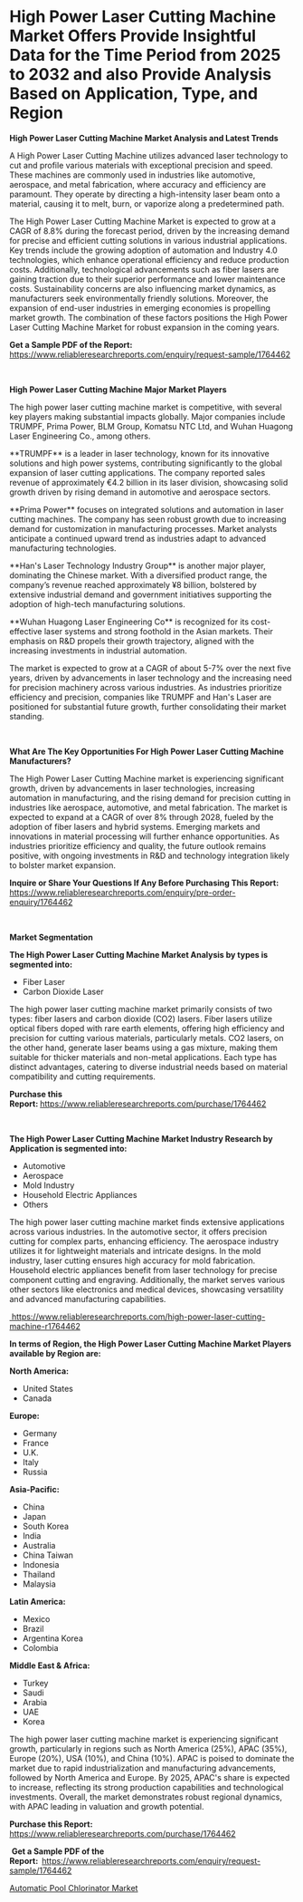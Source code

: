 <p><h1>High Power Laser Cutting Machine Market Offers Provide Insightful Data for the Time Period from 2025 to 2032 and also Provide Analysis Based on Application, Type, and Region</h1></p><p><strong>High Power Laser Cutting Machine Market Analysis and Latest Trends</strong></p>
<p><p>A High Power Laser Cutting Machine utilizes advanced laser technology to cut and profile various materials with exceptional precision and speed. These machines are commonly used in industries like automotive, aerospace, and metal fabrication, where accuracy and efficiency are paramount. They operate by directing a high-intensity laser beam onto a material, causing it to melt, burn, or vaporize along a predetermined path.</p><p>The High Power Laser Cutting Machine Market is expected to grow at a CAGR of 8.8% during the forecast period, driven by the increasing demand for precise and efficient cutting solutions in various industrial applications. Key trends include the growing adoption of automation and Industry 4.0 technologies, which enhance operational efficiency and reduce production costs. Additionally, technological advancements such as fiber lasers are gaining traction due to their superior performance and lower maintenance costs. Sustainability concerns are also influencing market dynamics, as manufacturers seek environmentally friendly solutions. Moreover, the expansion of end-user industries in emerging economies is propelling market growth. The combination of these factors positions the High Power Laser Cutting Machine Market for robust expansion in the coming years.</p></p>
<p><strong>Get a Sample PDF of the Report:&nbsp;</strong> <a href="https://www.reliableresearchreports.com/enquiry/request-sample/1764462?utm_campaign=3322&utm_medium=2&utm_source=Github&utm_content=ia&utm_term=11042025&utm_id=high-power-laser-cutting-machine">https://www.reliableresearchreports.com/enquiry/request-sample/1764462</a></p>
<p>&nbsp;</p>
<p><strong>High Power Laser Cutting Machine Major Market Players</strong></p>
<p><p>The high power laser cutting machine market is competitive, with several key players making substantial impacts globally. Major companies include TRUMPF, Prima Power, BLM Group, Komatsu NTC Ltd, and Wuhan Huagong Laser Engineering Co., among others.</p><p>**TRUMPF** is a leader in laser technology, known for its innovative solutions and high power systems, contributing significantly to the global expansion of laser cutting applications. The company reported sales revenue of approximately €4.2 billion in its laser division, showcasing solid growth driven by rising demand in automotive and aerospace sectors.</p><p>**Prima Power** focuses on integrated solutions and automation in laser cutting machines. The company has seen robust growth due to increasing demand for customization in manufacturing processes. Market analysts anticipate a continued upward trend as industries adapt to advanced manufacturing technologies.</p><p>**Han's Laser Technology Industry Group** is another major player, dominating the Chinese market. With a diversified product range, the company’s revenue reached approximately ¥8 billion, bolstered by extensive industrial demand and government initiatives supporting the adoption of high-tech manufacturing solutions.</p><p>**Wuhan Huagong Laser Engineering Co** is recognized for its cost-effective laser systems and strong foothold in the Asian markets. Their emphasis on R&D propels their growth trajectory, aligned with the increasing investments in industrial automation.</p><p>The market is expected to grow at a CAGR of about 5-7% over the next five years, driven by advancements in laser technology and the increasing need for precision machinery across various industries. As industries prioritize efficiency and precision, companies like TRUMPF and Han's Laser are positioned for substantial future growth, further consolidating their market standing.</p></p>
<p>&nbsp;</p>
<p><strong>What Are The Key Opportunities For High Power Laser Cutting Machine Manufacturers?</strong></p>
<p><p>The High Power Laser Cutting Machine market is experiencing significant growth, driven by advancements in laser technologies, increasing automation in manufacturing, and the rising demand for precision cutting in industries like aerospace, automotive, and metal fabrication. The market is expected to expand at a CAGR of over 8% through 2028, fueled by the adoption of fiber lasers and hybrid systems. Emerging markets and innovations in material processing will further enhance opportunities. As industries prioritize efficiency and quality, the future outlook remains positive, with ongoing investments in R&D and technology integration likely to bolster market expansion.</p></p>
<p><strong>Inquire or Share Your Questions If Any Before Purchasing This Report:</strong> <a href="https://www.reliableresearchreports.com/enquiry/pre-order-enquiry/1764462?utm_campaign=3322&utm_medium=2&utm_source=Github&utm_content=ia&utm_term=11042025&utm_id=high-power-laser-cutting-machine">https://www.reliableresearchreports.com/enquiry/pre-order-enquiry/1764462</a></p>
<p>&nbsp;</p>
<p><strong>Market Segmentation</strong></p>
<p><strong>The High Power Laser Cutting Machine Market Analysis by types is segmented into:</strong></p>
<p><ul><li>Fiber Laser</li><li>Carbon Dioxide Laser</li></ul></p>
<p><p>The high power laser cutting machine market primarily consists of two types: fiber lasers and carbon dioxide (CO2) lasers. Fiber lasers utilize optical fibers doped with rare earth elements, offering high efficiency and precision for cutting various materials, particularly metals. CO2 lasers, on the other hand, generate laser beams using a gas mixture, making them suitable for thicker materials and non-metal applications. Each type has distinct advantages, catering to diverse industrial needs based on material compatibility and cutting requirements.</p></p>
<p><strong>Purchase this Report:&nbsp;</strong><a href="https://www.reliableresearchreports.com/purchase/1764462?utm_campaign=3322&utm_medium=2&utm_source=Github&utm_content=ia&utm_term=11042025&utm_id=high-power-laser-cutting-machine">https://www.reliableresearchreports.com/purchase/1764462</a></p>
<p>&nbsp;</p>
<p><strong>The High Power Laser Cutting Machine Market Industry Research by Application is segmented into:</strong></p>
<p><ul><li>Automotive</li><li>Aerospace</li><li>Mold Industry</li><li>Household Electric Appliances</li><li>Others</li></ul></p>
<p><p>The high power laser cutting machine market finds extensive applications across various industries. In the automotive sector, it offers precision cutting for complex parts, enhancing efficiency. The aerospace industry utilizes it for lightweight materials and intricate designs. In the mold industry, laser cutting ensures high accuracy for mold fabrication. Household electric appliances benefit from laser technology for precise component cutting and engraving. Additionally, the market serves various other sectors like electronics and medical devices, showcasing versatility and advanced manufacturing capabilities.</p></p>
<p><a href="https://www.reliableresearchreports.com/high-power-laser-cutting-machine-r1764462?utm_campaign=3322&utm_medium=2&utm_source=Github&utm_content=ia&utm_term=11042025&utm_id=high-power-laser-cutting-machine">&nbsp;https://www.reliableresearchreports.com/high-power-laser-cutting-machine-r1764462</a></p>
<p><strong>In terms of Region, the High Power Laser Cutting Machine Market Players available by Region are:</strong></p>
<p>
    <p> <strong> North America: </strong>
        <ul>
            <li>United States</li>
            <li>Canada</li>
        </ul>
        </p> 
    <p> <strong> Europe: </strong>
        <ul>
            <li>Germany</li>
            <li>France</li>
            <li>U.K.</li>
            <li>Italy</li>
            <li>Russia</li>
        </ul>
        </p> 
    <p> <strong> Asia-Pacific: </strong>
        <ul>
            <li>China</li>
            <li>Japan</li>
            <li>South Korea</li>
            <li>India</li>
            <li>Australia</li>
            <li>China Taiwan</li>
            <li>Indonesia</li>
            <li>Thailand</li>
            <li>Malaysia</li>
        </ul>
        </p> 
    <p> <strong> Latin America: </strong>
        <ul>
            <li>Mexico</li>
            <li>Brazil</li>
            <li>Argentina Korea</li>
            <li>Colombia</li>
        </ul>
        </p> 
    <p> <strong> Middle East & Africa: </strong>
        <ul>
            <li>Turkey</li>
            <li>Saudi</li>
            <li>Arabia</li>
            <li>UAE</li>
            <li>Korea</li>
        </ul>
    </p>
    </p>
<p><p>The high power laser cutting machine market is experiencing significant growth, particularly in regions such as North America (25%), APAC (35%), Europe (20%), USA (10%), and China (10%). APAC is poised to dominate the market due to rapid industrialization and manufacturing advancements, followed by North America and Europe. By 2025, APAC's share is expected to increase, reflecting its strong production capabilities and technological investments. Overall, the market demonstrates robust regional dynamics, with APAC leading in valuation and growth potential.</p></p>
<p><strong>Purchase this Report: </strong><a href="https://www.reliableresearchreports.com/purchase/1764462?utm_campaign=3322&utm_medium=2&utm_source=Github&utm_content=ia&utm_term=11042025&utm_id=high-power-laser-cutting-machine">https://www.reliableresearchreports.com/purchase/1764462</a></p>
<p>&nbsp;<strong>Get a Sample PDF of the Report:&nbsp;&nbsp;</strong><a href="https://www.reliableresearchreports.com/enquiry/request-sample/1764462?utm_campaign=3322&utm_medium=2&utm_source=Github&utm_content=ia&utm_term=11042025&utm_id=high-power-laser-cutting-machine">https://www.reliableresearchreports.com/enquiry/request-sample/1764462</a></p>
<p><strong></strong></p>
<p><p><a href="https://github.com/sokurgleyde/Market-Research-Report-List-1/blob/main/automatic-pool-chlorinator-market.md?utm_campaign=3322&utm_medium=2&utm_source=Github&utm_content=ia&utm_term=11042025&utm_id=high-power-laser-cutting-machine">Automatic Pool Chlorinator Market</a></p></p>